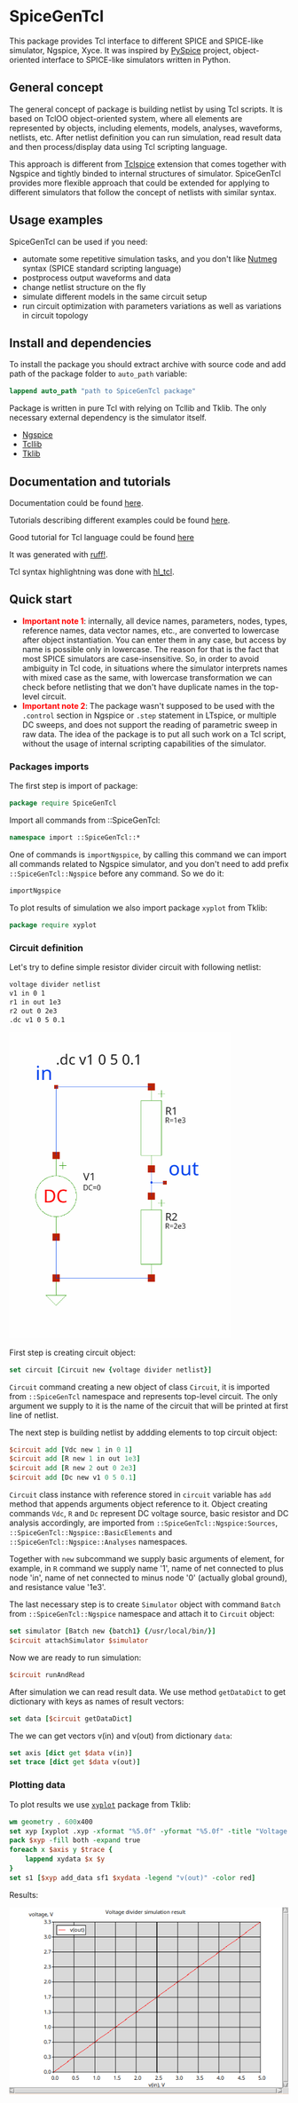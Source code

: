 # SpiceGenTcl

This package provides Tcl interface to different SPICE and SPICE-like simulator, Ngspice, Xyce.
It was inspired by [PySpice](https://github.com/PySpice-org/PySpice) project, object-oriented interface to SPICE-like simulators written in Python.

## General concept
 
The general concept of package is building netlist by using Tcl scripts. 
It is based on TclOO object-oriented system, where all elements are represented by objects, 
including elements, models, analyses, waveforms, netlists, etc. After netlist definition you can run simulation, 
read result data and then process/display data using Tcl scripting language. 

This approach is different from [Tclspice](https://ngspice.sourceforge.io/tclspice.html) extension that comes
together with Ngspice and tightly binded to internal structures of simulator. SpiceGenTcl provides more flexible approach 
that could be extended for applying to different simulators that follow the concept of netlists with similar syntax.

## Usage examples
SpiceGenTcl can be used if you need:
- automate some repetitive simulation tasks, and you don't like [Nutmeg](https://ngspice.sourceforge.io/ngspice-control-language-tutorial.html) syntax (SPICE standard scripting language)
- postprocess output waveforms and data
- change netlist structure on the fly
- simulate different models in the same circuit setup
- run circuit optimization with parameters variations as well as variations in circuit topology

## Install and dependencies
To install the package you should extract archive with source code and add path of the package folder to `auto_path`
variable:
```tcl
lappend auto_path "path to SpiceGenTcl package"
```
Package is written in pure Tcl with relying on Tcllib and Tklib. The only necessary external dependency is 
the simulator itself.

- [Ngspice](https://ngspice.sourceforge.io/download.html)
- [Tcllib](https://www.tcl.tk/software/tcllib/)
- [Tklib](https://www.tcl.tk/software/tklib/)

## Documentation and tutorials

Documentation could be found [here](https://georgtree.github.io/SpiceGenTcl/). 

Tutorials describing different examples could be found [here](https://georgtree.github.io/SpiceGenTcl/index-Tutorials.html).

Good tutorial for Tcl language could be found [here](http://tcl.tk/man/tcltutorial/html/tcltutorial.html)

It was generated with [ruff!](https://ruff.magicsplat.com/).

Tcl syntax highlightning was done with [hl_tcl](https://github.com/aplsimple/hl_tcl).

## Quick start

- <font color="red"> **Important note 1**</font>: internally, all device names, parameters, nodes, types, reference names, data vector names, etc., 
are converted to lowercase after object instantiation. You can enter them in any case, but access by name is possible only in lowercase. 
The reason for that is the fact that most SPICE simulators are case-insensitive. So, in order to avoid ambiguity in Tcl code, 
in situations where the simulator interprets names with mixed case as the same, with lowercase transformation we can check before netlisting 
that we don't have duplicate names in the top-level circuit.
- <font color="red"> **Important note 2**</font>: The package wasn't supposed to be used with the `.control` section in Ngspice or `.step` statement in LTspice, 
or multiple DC sweeps, and does not support the reading of parametric sweep in raw data. The idea of the package is to put all such work on a Tcl script, without the 
usage of internal scripting capabilities of the simulator.

### Packages imports

The first step is import of package:
```tcl
package require SpiceGenTcl
```
Import all commands from ::SpiceGenTcl:
```tcl
namespace import ::SpiceGenTcl::*
```
One of commands is `importNgspice`, by calling this command we can import all
commands related to Ngspice simulator, and you don't need to add prefix `::SpiceGenTcl::Ngspice`
before any command. So we do it:
```tcl
importNgspice
```
To plot results of simulation we also import package `xyplot` from Tklib:
```tcl
package require xyplot
```

### Circuit definition

Let's try to define simple resistor divider circuit with following netlist:
```
voltage divider netlist
v1 in 0 1
r1 in out 1e3
r2 out 0 2e3
.dc v1 0 5 0.1
```
<img src="docs/assets/img/resistor_divider_cir.png" alt="drawing" width="400"/>


First step is creating circuit object:
```tcl
set circuit [Circuit new {voltage divider netlist}]
```
`Circuit` command creating a new object of class `Circuit`, it is imported from `::SpiceGenTcl` namespace and represents 
top-level circuit. The only argument we supply to it is the name of the circuit 
that will be printed at first line of netlist.

The next step is building netlist by addding elements to top circuit object:
```tcl
$circuit add [Vdc new 1 in 0 1]
$circuit add [R new 1 in out 1e3]
$circuit add [R new 2 out 0 2e3]
$circuit add [Dc new v1 0 5 0.1]
```
`Circuit` class instance with reference stored in `circuit` variable has `add` method that appends arguments object reference
to it. Object creating commands `Vdc`, `R` and `Dc` represent  DC voltage source, 
basic resistor and DC analysis accordingly, are imported from `::SpiceGenTcl::Ngspice:Sources`, `::SpiceGenTcl::Ngspice::BasicElements` 
and `::SpiceGenTcl::Ngspice::Analyses` namespaces.

Together with `new` subcommand we supply basic arguments of element, for example, in `R` command we supply name '1', 
name of net connected to plus node 'in', name of net connected to minus node '0' (actually global ground), and resistance value '1e3'.

The last necessary step is to create `Simulator` object with command `Batch` from `::SpiceGenTcl::Ngspice` namespace and attach it to `Circuit` object:
```tcl
set simulator [Batch new {batch1} {/usr/local/bin/}]
$circuit attachSimulator $simulator
```
Now we are ready to run simulation:
```tcl
$circuit runAndRead
```
After simulation we can read result data. We use method `getDataDict` to get dictionary with keys as names of result vectors:
```tcl
set data [$circuit getDataDict]
```
The we can get vectors v(in) and v(out) from dictionary `data`:
```tcl
set axis [dict get $data v(in)]
set trace [dict get $data v(out)]
```

### Plotting data

To plot results we use [`xyplot`](https://core.tcl-lang.org/tklib/file?name=modules/plotchart/xyplot.tcl) package from Tklib:
```tcl
wm geometry . 600x400
set xyp [xyplot .xyp -xformat "%5.0f" -yformat "%5.0f" -title "Voltage divider simulation result" -xtext "v(in), V" -ytext "voltage, V"]
pack $xyp -fill both -expand true
foreach x $axis y $trace {
    lappend xydata $x $y
}
set s1 [$xyp add_data sf1 $xydata -legend "v(out)" -color red]
```
Results:

![resistor_divider](docs/assets/img/resistor_divider.png)